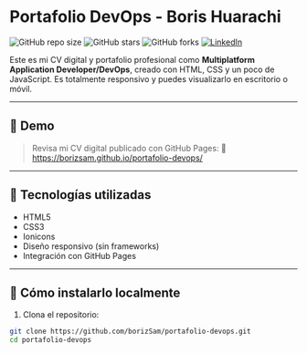 # Portafolio DevOps - Boris Huarachi

![GitHub repo size](https://img.shields.io/github/repo-size/borizSam/portafolio-devops)
![GitHub stars](https://img.shields.io/github/stars/borizSam/portafolio-devops?style=social)
![GitHub forks](https://img.shields.io/github/forks/borizSam/portafolio-devops?style=social)
[![LinkedIn](https://img.shields.io/badge/LinkedIn-Boris%20Huarachi-blue?style=social&logo=linkedin)](https://www.linkedin.com/in/boris-ivan-huarachi-perez-859638219/)

Este es mi CV digital y portafolio profesional como **Multiplatform Application Developer/DevOps**, creado con HTML, CSS y un poco de JavaScript. Es totalmente responsivo y puedes visualizarlo en escritorio o móvil.

---

## 🎯 Demo

> Revisa mi CV digital publicado con GitHub Pages:
📍 https://borizsam.github.io/portafolio-devops/

---

## 📌 Tecnologías utilizadas

- HTML5
- CSS3
- Ionicons
- Diseño responsivo (sin frameworks)
- Integración con GitHub Pages

---

## 🧰 Cómo instalarlo localmente

1. Clona el repositorio:

```bash
git clone https://github.com/borizSam/portafolio-devops.git
cd portafolio-devops

